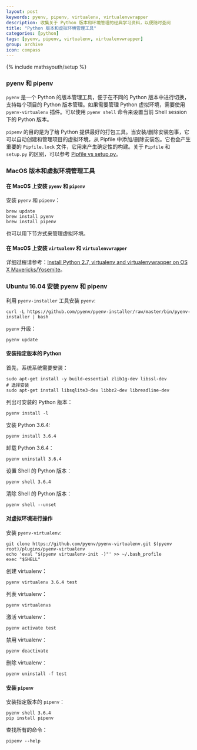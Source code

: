 ```yaml
---
layout: post
keywords: pyenv, pipenv, virtualenv, virtualenvwrapper
description: 收集关于 Python 版本和环境管理的经典学习资料，以便随时查阅
title: "Python 版本和虚拟环境管理工具"
categories: [python]
tags: [pyenv, pipenv, virtualenv, virtualenvwrapper]
group: archive
icon: compass
---
```

{% include mathsyouth/setup %}


### pyenv 和 pipenv

`pyenv` 是一个 Python 的版本管理工具，便于在不同的 Python 版本中进行切换，支持每个项目的 Python 版本管理。如果需要管理 Python 虚拟环境，需要使用 `pyenv-virtualenv` 插件。可以使用 `pyenv shell` 命令来设置当前 Shell session 下的 Python 版本。

`pipenv` 的目的是为了给 Python 提供最好的打包工具。当安装/删除安装包事，它可以自动创建和管理项目的虚拟环境，从 Pipfile 中添加/删除安装包。它也会产生重要的 `Pipfile.lock` 文件，它用来产生确定性的构建。关于 `Pipfile` 和 `setup.py` 的区别，可以参考 [Pipfile vs setup.py](https://docs.pipenv.org/en/latest/advanced/#pipfile-vs-setuppy)。


### MacOS 版本和虚拟环境管理工具

#### 在 MacOS 上安装 `pyenv` 和 `pipenv`

安装 `pyenv` 和 `pipenv`：
```
brew update
brew install pyenv
brew install pipenv
```

也可以用下节方式来管理虚拟环境。

#### 在 MacOS 上安装 `virtualenv` 和 `virtualenvwrapper`

详细过程请参考：[Install Python 2.7, virtualenv and virtualenvwrapper on OS X Mavericks/Yosemite](http://www.marinamele.com/2014/05/install-python-virtualenv-virtualenvwrapper-mavericks.html)。

### Ubuntu 16.04 安装 pyenv 和 pipenv

利用 `pyenv-installer` 工具安装 `pyenv`:
```
curl -L https://github.com/pyenv/pyenv-installer/raw/master/bin/pyenv-installer | bash
```
`pyenv` 升级：
```
pyenv update
```

#### 安装指定版本的 Python

首先，系统系统需要安装：
```
sudo apt-get install -y build-essential zlib1g-dev libssl-dev
# 选择安装
sudo apt-get install libsqlite3-dev libbz2-dev libreadline-dev
```

列出可安装的 Python 版本：
```
pyenv install -l
```
安装 Python 3.6.4:
```
pyenv install 3.6.4
```
卸载 Python 3.6.4：
```
pyenv uninstall 3.6.4
```
设置 Shell 的 Python 版本：
```
pyenv shell 3.6.4
```
清除 Shell 的 Python 版本：
```
pyenv shell --unset 
```

#### 对虚拟环境进行操作

安装 `pyenv-virtualenv`:
```
git clone https://github.com/pyenv/pyenv-virtualenv.git $(pyenv root)/plugins/pyenv-virtualenv
echo 'eval "$(pyenv virtualenv-init -)"' >> ~/.bash_profile
exec "$SHELL"
```

创建 virtualenv：
```
pyenv virtualenv 3.6.4 test
```
列表 virtualenv：
```
pyenv virtualenvs
```
激活 virtualenv：
```
pyenv activate test
```
禁用 virtualenv：
```
pyenv deactivate
```
删除 virtualenv：
```
pyenv uninstall -f test
```

#### 安装 `pipenv`

安装指定版本的 `pipenv`：
```
pyenv shell 3.6.4
pip install pipenv
```

查找所有的命令：
```
pipenv --help
```
